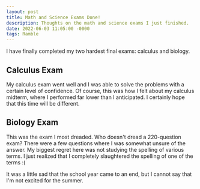 ```yaml
---
layout: post
title: Math and Science Exams Done!
description: Thoughts on the math and science exams I just finished.
date: 2022-06-03 11:05:00 -0000
tags: Ramble
---
```


I have finally completed my two hardest final exams: calculus and biology. 

## Calculus Exam

My calculus exam went well and I was able to solve the problems with a certain level of confidence. Of course, this was how I felt about my calculus midterm, where I performed far lower than I anticipated. I certainly hope that this time will be different.

## Biology Exam

This was the exam I most dreaded. Who doesn't dread a 220-question exam? There were a few questions where I was somewhat unsure of the answer. My biggest regret here was not studying the spelling of various terms. I just realized that I completely slaughtered the spelling of one of the terms :(

It was a little sad that the school year came to an end, but I cannot say that I'm not excited for the summer.
